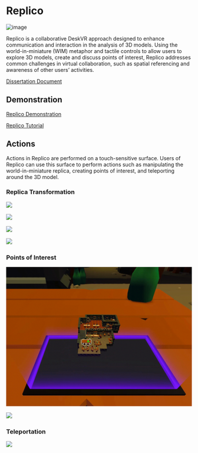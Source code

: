 # Replico

![image](https://github.com/user-attachments/assets/d90cecb5-02fd-4a93-bbd9-9d2afca3e4f1)

Replico is a collaborative DeskVR approach designed to enhance communication and interaction in the analysis of 3D models. Using the world-in-miniature (WIM) metaphor and tactile controls to allow users to explore 3D models, create and discuss points of interest, Replico addresses common challenges in virtual collaboration, such as spatial referencing and awareness of other users’ activities.

[Dissertation Document](https://hdl.handle.net/10216/161052)

## Demonstration

[Replico Demonstration](https://youtu.be/ASTsTcqkwpc)

[Replico Tutorial](https://youtu.be/yuiG-FS3Arc)

## Actions

Actions in Replico are performed on a touch-sensitive surface. Users of Replico can use this surface to perform actions such as manipulating the world-in-miniature replica, creating points of interest, and teleporting around the 3D model.

### Replica Transformation

![](Documentation/readme/txz.gif)

![](Documentation/readme/txy.gif)

![](Documentation/readme/ry.gif)

![](Documentation/readme/scale.gif)

### Points of Interest

![](Documentation/readme/poi_create.gif)

![](Documentation/readme/acknowledge.gif)

### Teleportation

![](Documentation/readme/teleport.gif)

